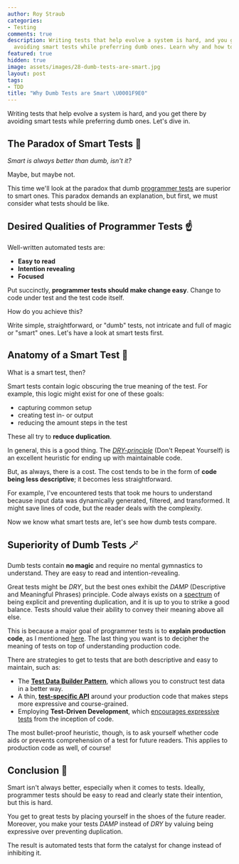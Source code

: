 ```yaml
---
author: Roy Straub
categories:
- Testing
comments: true
description: Writing tests that help evolve a system is hard, and you get there by
  avoiding smart tests while preferring dumb ones. Learn why and how to get dumb tests.
featured: true
hidden: true
image: assets/images/28-dumb-tests-are-smart.jpg
layout: post
tags:
- TDD
title: "Why Dumb Tests are Smart \U0001F9E0"
---
```


Writing tests that help evolve a system is hard, and you get there by avoiding smart tests while preferring dumb ones. Let's dive in.

## The Paradox of Smart Tests 🤔

*Smart is always better than dumb, isn't it?* 

Maybe, but maybe not. 

This time we'll look at the paradox that dumb [programmer tests][programmer_tests] are superior to smart ones. This paradox demands an explanation, but first, we must consider what tests should be like.

## Desired Qualities of Programmer Tests ☝️

Well-written automated tests are:
- **Easy to read**
- **Intention revealing**
- **Focused**

Put succinctly, **programmer tests should make change easy**. Change to code under test and the test code itself.

How do you achieve this? 

Write simple, straightforward, or "dumb" tests, not intricate and full of magic or "smart" ones. Let's have a look at smart tests first.

## Anatomy of a Smart Test 🧬
What is a smart test, then?

Smart tests contain logic obscuring the true meaning of the test. For example, this logic might exist for one of these goals:
- capturing common setup
- creating test in- or output
- reducing the amount steps in the test

These all try to **reduce duplication**. 

In general, this is a good thing. The *[DRY-principle](https://en.wikipedia.org/wiki/Don%27t_repeat_yourself)* (Don't Repeat Yourself) is an excellent heuristic for ending up with maintainable code.

But, as always, there is a cost. The cost tends to be in the form of **code being less descriptive**; it becomes less straightforward. 

For example, I've encountered tests that took me hours to understand because input data was dynamically generated, filtered, and transformed. It might save lines of code, but the reader deals with the complexity.

Now we know what smart tests are, let's see how dumb tests compare.

## Superiority of Dumb Tests 🪄

Dumb tests contain **no magic** and require no mental gymnastics to understand. They are easy to read and intention-revealing.

Great tests might be *DRY*, but the best ones exhibit the *DAMP* (Descriptive and Meaningful Phrases) principle. Code always exists on a [spectrum][damp_vs_dry] of being explicit and preventing duplication, and it is up to you to strike a good balance. Tests should value their ability to convey their meaning above all else.

This is because a major goal of programmer tests is to **explain production code**, as I mentioned [here](https://xebia.com/blog/why-use-tdd/). The last thing you want is to decipher the meaning of tests on top of understanding production code.

There are strategies to get to tests that are both descriptive and easy to maintain, such as:
-  The **[Test Data Builder Pattern](https://www.codecraftr.nl/maintainable-tests-with-test-data-builders/)**, which allows you to construct test data in a better way. 
-  A thin, **[test-specific API](https://blog.cleancoder.com/uncle-bob/2017/03/03/TDD-Harms-Architecture.html)** around your production code that makes steps more expressive and course-grained.
-  Employing **Test-Driven Development**, which [encourages expressive tests](https://xebia.com/blog/tdd-is-not-about-testing/) from the inception of code.

The most bullet-proof heuristic, though, is to ask yourself whether code aids or prevents comprehension of a test for future readers. This applies to production code as well, of course!

## Conclusion 📝

Smart isn't always better, especially when it comes to tests. Ideally, programmer tests should be easy to read and clearly state their intention, but this is hard.

You get to great tests by placing yourself in the shoes of the future reader. Moreover, you make your tests *DAMP* instead of *DRY* by valuing being expressive over preventing duplication.

The result is automated tests that form the catalyst for change instead of inhibiting it.

[programmer_tests]: https://blog.devgenius.io/unit-test-vs-programmer-test-vs-integration-test-54c509852ab8
[damp_vs_dry]: https://enterprisecraftsmanship.com/posts/dry-damp-unit-tests/